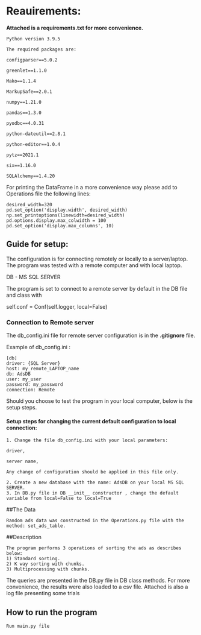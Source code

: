 # Reauirements:
**Attached is a requirements.txt for more convenience.**
```
Python version 3.9.5

The required packages are:

configparser==5.0.2

greenlet==1.1.0

Mako==1.1.4

MarkupSafe==2.0.1

numpy==1.21.0

pandas==1.3.0

pyodbc==4.0.31

python-dateutil==2.8.1

python-editor==1.0.4

pytz==2021.1

six==1.16.0

SQLAlchemy==1.4.20
```
For printing the DataFrame in a more convenience way please add to Operations file the following lines:
```
desired_width=320
pd.set_option('display.width', desired_width)
np.set_printoptions(linewidth=desired_width)
pd.options.display.max_colwidth = 100
pd.set_option('display.max_columns', 10)
```
## Guide for setup:
The configuration is for connecting remotely or locally to a server/laptop.
The program was tested with a remote computer and with local laptop.

DB - MS SQL SERVER

The program is set to connect to a remote server by default in the DB file and class
with 

self.conf = Conf(self.logger, local=False)
### Connection to Remote server
The db_config.ini file for remote server configuration is in the **.gitignore** file.

Example of db_config.ini :
```
[db]
driver: {SQL Server}
host: my_remote_LAPTOP_name
db: AdsDB
user: my_user
password: my_password
connection: Remote
```

Should you choose to test the program in your local computer, below is the setup steps.
#### Setup steps for changing the current default configuration to local connection:

```
1. Change the file db_config.ini with your local parameters:

driver, 
   
server name, 

Any change of configuration should be applied in this file only.

2. Create a new database with the name: AdsDB on your local MS SQL SERVER.
3. In DB.py file in DB __init__ constructor , change the default variable from local=False to local=True 
```
##The Data
```
Random ads data was constructed in the Operations.py file with the method: set_ads_table.
```
##Description
```
The program performs 3 operations of sorting the ads as describes below:
1) Standard sorting. 
2) K way sorting with chunks. 
3) Multiprocessing with chunks.
```
The queries are presented in the DB.py file in DB class methods. 
For more convenience, the results were also loaded to a csv file. 
Attached is also a log file presenting some trials

## How to run the program
```
Run main.py file
```